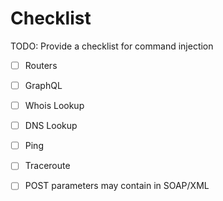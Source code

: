 # Checklist

TODO: Provide a checklist for command injection

- [ ] Routers
- [ ] GraphQL

- [ ] Whois Lookup
- [ ] DNS Lookup
- [ ] Ping
- [ ] Traceroute

- [ ] POST parameters may contain in SOAP/XML